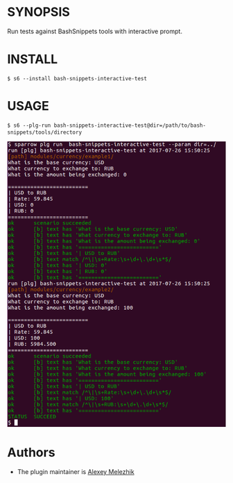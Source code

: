 # SYNOPSIS

Run tests against BashSnippets tools with interactive prompt.

# INSTALL

    $ s6 --install bash-snippets-interactive-test

# USAGE

    $ s6 --plg-run bash-snippets-interactive-test@dir=/path/to/bash-snippets/tools/directory


![report](https://raw.githubusercontent.com/melezhik/images/master/report.png)

# Authors

* The plugin maintainer is [Alexey Melezhik](https://github.com/melezhik/)



